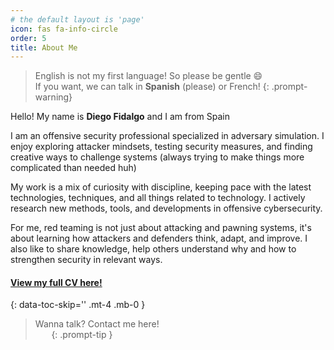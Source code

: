 ```yaml
---
# the default layout is 'page'
icon: fas fa-info-circle
order: 5
title: About Me
---
```


> English is not my first language! So please be gentle 😄  
> If you want, we can talk in **Spanish** (please) or French!
{: .prompt-warning}

Hello! My name is **Diego Fidalgo** and I am from Spain

I am an offensive security professional specialized in adversary simulation. I enjoy exploring attacker mindsets, testing security measures, and finding creative ways to challenge systems (always trying to make things more complicated than needed huh)

My work is a mix of curiosity with discipline, keeping pace with the latest technologies, techniques, and all things related to technology. I actively research new methods, tools, and developments in offensive cybersecurity.

For me, red teaming is not just about attacking and pawning systems, it's about learning how attackers and defenders think, adapt, and improve. I also like to share knowledge, help others understand why and how to strengthen security in relevant ways.

#### [View my full CV here!](/cv)
{: data-toc-skip='' .mt-4 .mb-0 }
<br>
> Wanna talk? Contact me here!  
> <a href="javascript:void(0);" style="font-size:1.2rem; margin-right:0.8rem; margin-top:1rem;" onclick="navigator.clipboard.writeText('diegofdlg@gmail.com');alert('Mail copied to the clipboard!')"><i class="fa-solid fa-envelope"></i></a>
> <a href="https://www.linkedin.com/in/diego-fidalgo" style="font-size:1.2rem; margin-right:0.8rem; margin-top:1rem;" target="_blank"><i class="fa-brands fa-linkedin"></i></a>
> <a href="https://x.com/0x_ch3ngo" style="font-size:1.2rem; margin-top:1rem;" target="_blank"><i class="fa-brands fa-x-twitter"></i></a>
{: .prompt-tip }
